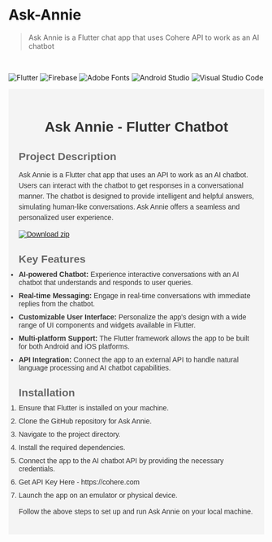 # Ask-Annie
>Ask Annie is a Flutter chat app that uses Cohere API to work as an AI chatbot

<br>

![Flutter](https://img.shields.io/badge/Flutter-%2302569B.svg?style=for-the-badge&logo=Flutter&logoColor=white)
![Firebase](https://img.shields.io/badge/firebase-%23039BE5.svg?style=for-the-badge&logo=firebase)
![Adobe Fonts](https://img.shields.io/badge/Adobe%20Fonts-000B1D.svg?style=for-the-badge&logo=Adobe%20Fonts&logoColor=white)
![Android Studio](https://img.shields.io/badge/Android%20Studio-3DDC84.svg?style=for-the-badge&logo=android-studio&logoColor=white)
![Visual Studio Code](https://img.shields.io/badge/Visual%20Studio%20Code-0078d7.svg?style=for-the-badge&logo=visual-studio-code&logoColor=white)
<br>


<!DOCTYPE html>
<html>
<head>
</head>
<body>
  <div style="font-family: Arial, sans-serif; margin: 0; padding: 20px; background-color: #f4f4f4; color: #333;">
    <h1 style="color: #333; text-align: center;">Ask Annie - Flutter Chatbot</h1>

<h2 style="color: #666; margin-bottom: 10px;">Project Description</h2>

<p style="line-height: 1.5;">Ask Annie is a Flutter chat app that uses an API to work as an AI chatbot. Users can interact with the chatbot to get responses in a conversational manner. The chatbot is designed to provide intelligent and helpful answers, simulating human-like conversations. Ask Annie offers a seamless and personalized user experience.</p>

[![Download zip](https://custom-icon-badges.herokuapp.com/badge/-Download-blue?style=for-the-badge&logo=download&logoColor=white "Download zip")](https://firebasestorage.googleapis.com/v0/b/index-cca5b.appspot.com/o/app-release.apk?alt=media&token=f14ffd69-0c6b-4f27-9bfd-53e07ba5eb25)

<div style="margin-bottom: 20px;">
  <h2 style="color: #666; margin-bottom: 10px;">Key Features</h2>

  <ul style="margin: 0; padding: 0;">
    <li style="margin-bottom: 10px;">
      <strong>AI-powered Chatbot:</strong> Experience interactive conversations with an AI chatbot that understands and responds to user queries.
    </li>
    <li style="margin-bottom: 10px;">
      <strong>Real-time Messaging:</strong> Engage in real-time conversations with immediate replies from the chatbot.
    </li>
    <li style="margin-bottom: 10px;">
      <strong>Customizable User Interface:</strong> Personalize the app's design with a wide range of UI components and widgets available in Flutter.
    </li>
    <li style="margin-bottom: 10px;">
      <strong>Multi-platform Support:</strong> The Flutter framework allows the app to be built for both Android and iOS platforms.
    </li>
    <li style="margin-bottom: 10px;">
      <strong>API Integration:</strong> Connect the app to an external API to handle natural language processing and AI chatbot capabilities.
    </li>
  </ul>
</div>

<h2 style="color: #666; margin-bottom: 10px;">Installation</h2>

<ol style="margin: 0; padding: 0;">
  <li style="margin-bottom: 10px;">Ensure that Flutter is installed on your machine.</li>
  <li style="margin-bottom: 10px;">Clone the GitHub repository for Ask Annie.</li>
  <li style="margin-bottom: 10px;">Navigate to the project directory.</li>
  <li style="margin-bottom: 10px;">Install the required dependencies.</li>
  <li style="margin-bottom: 10px;">Connect the app to the AI chatbot API by providing the necessary credentials.</li>
    <li style="margin-bottom: 10px;">Get API Key Here - https://cohere.com</li>

  <li style="margin-bottom: 10px;">Launch the app on an emulator or physical device.</li>
</ol>

<p style="line-height: 1.5;">Follow the above steps to set up and run Ask Annie on your local machine.</p>


